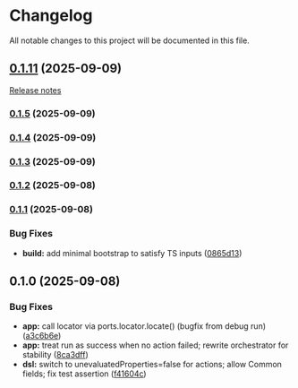 ﻿# Changelog

All notable changes to this project will be documented in this file.

## [0.1.11](https://github.com/dh1293-hub/gpt5-conductor/compare/v0.1.10...v0.1.11) (2025-09-09)
[Release notes](https://github.com/dh1293-hub/gpt5-conductor/releases/tag/v0.1.11)

### [0.1.5](https://github.com/dh1293-hub/gpt5-conductor/compare/v0.1.4...v0.1.5) (2025-09-09)

### [0.1.4](https://github.com/dh1293-hub/gpt5-conductor/compare/v0.1.3...v0.1.4) (2025-09-09)

### [0.1.3](https://github.com/dh1293-hub/gpt5-conductor/compare/v0.1.2...v0.1.3) (2025-09-09)

### [0.1.2](https://github.com/dh1293-hub/gpt5-conductor/compare/v0.1.1...v0.1.2) (2025-09-08)

### [0.1.1](https://github.com/dh1293-hub/gpt5-conductor/compare/v0.1.0...v0.1.1) (2025-09-08)


### Bug Fixes

* **build:** add minimal bootstrap to satisfy TS inputs ([0865d13](https://github.com/dh1293-hub/gpt5-conductor/commit/0865d13b13ff8902613e723b8bc6fa46899b6f25))

## 0.1.0 (2025-09-08)


### Bug Fixes

* **app:** call locator via ports.locator.locate() (bugfix from debug run) ([a3c6b6e](https://github.com/dh1293-hub/gpt5-conductor/commit/a3c6b6e27248d2ee376bdf4dc856fa4416e427ec))
* **app:** treat run as success when no action failed; rewrite orchestrator for stability ([8ca3dff](https://github.com/dh1293-hub/gpt5-conductor/commit/8ca3dff455708aaad05d718acb715c4c6c2c2d13))
* **dsl:** switch to unevaluatedProperties=false for actions; allow Common fields; fix test assertion ([f41604c](https://github.com/dh1293-hub/gpt5-conductor/commit/f41604c23a3f6d6ee1e3d1cd8709ec5a88505701))

<!-- chore: trigger release workflow test -->
